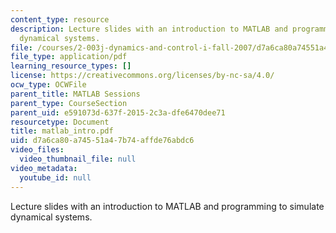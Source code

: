 ```yaml
---
content_type: resource
description: Lecture slides with an introduction to MATLAB and programming to simulate
  dynamical systems.
file: /courses/2-003j-dynamics-and-control-i-fall-2007/d7a6ca80a74551a47b74affde76abdc6_matlab_intro.pdf
file_type: application/pdf
learning_resource_types: []
license: https://creativecommons.org/licenses/by-nc-sa/4.0/
ocw_type: OCWFile
parent_title: MATLAB Sessions
parent_type: CourseSection
parent_uid: e591073d-637f-2015-2c3a-dfe6470dee71
resourcetype: Document
title: matlab_intro.pdf
uid: d7a6ca80-a745-51a4-7b74-affde76abdc6
video_files:
  video_thumbnail_file: null
video_metadata:
  youtube_id: null
---
```

Lecture slides with an introduction to MATLAB and programming to simulate dynamical systems.